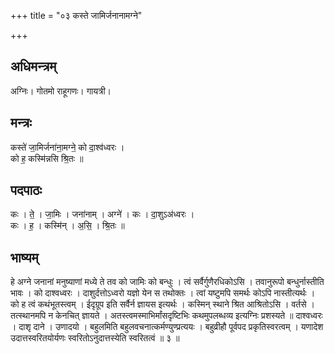 +++
title = "०३ कस्ते जामिर्जनानामग्ने"

+++
## अधिमन्त्रम्
अग्निः। गोतमो राहूगणः। गायत्री।

## मन्त्रः
कस्ते॑ जा॒मिर्जना॑ना॒मग्ने॒ को दा॒श्व॑ध्वरः ।  
को ह॒ कस्मि॑न्नसि श्रि॒तः ॥

## पदपाठः
कः । ते॒ । जा॒मिः । जना॑नाम् । अग्ने॑ । कः । दा॒शुऽअ॑ध्वरः ।  
कः । ह॒ । कस्मि॑न् । अ॒सि॒ । श्रि॒तः ॥

## भाष्यम्
हे अग्ने जनानां मनुष्याणां मध्ये ते तव को जामिः को बन्धुः । त्वं सर्वैर्गुणैरधिकोऽसि । तवानुरूपो बन्धुर्नास्तीति भावः । को दाश्वध्वरः । दाशुर्दत्तोऽध्वरो यज्ञो येन स तथोक्तः । त्वां यष्टुमपि समर्थः कोऽपि नास्तीत्यर्थः । को ह त्वं कथंभूतस्त्वम् । ईदृग्रूप इति सर्वैर्न ज्ञायस इत्यर्थः । कस्मिन् स्थाने श्रित आश्रितोऽसि । वर्तसे । तत्स्थानमपि न केनचित् ज्ञायते । अतस्त्वमस्माभिर्मांसदृष्टिभिः कथमुपलब्धव्य इत्यग्निः प्रशस्यते ॥ दाश्वध्वरः । दाशृ दाने । उणादयो । बहुलमिति बहुलवचनात्कर्मण्युण्प्रत्ययः । बहुव्रीहौ पूर्वपद प्रकृतिस्वरत्वम् । यणादेश उदात्तस्वरितयोर्यणः स्वरितोऽनुदात्तस्येति स्वरितत्वं ॥ ३ ॥